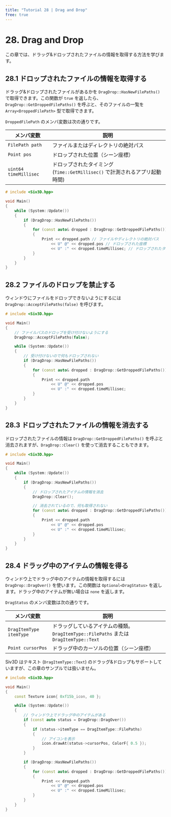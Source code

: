 ```yaml
---
title: "Tutorial 28 | Drag and Drop"
free: true
---
```


# 28. Drag and Drop
この章では、ドラッグ&ドロップされたファイルの情報を取得する方法を学びます。

## 28.1 ドロップされたファイルの情報を取得する
ドラッグ&ドロップされたファイルがあるかを `DragDrop::HasNewFilePaths()` で取得できます。この関数が `true` を返したら、`DragDrop::GetDroppedFilePaths()` を呼ぶと、そのファイルの一覧を `Array<DroppedFilePath>` 型で取得できます。

`DroppedFilePath` のメンバ変数は次の通りです。

| メンバ変数 | 説明 |
|--|--|
| `FilePath path` | ファイルまたはディレクトリの絶対パス |
| `Point pos` | ドロップされた位置（シーン座標） |
| `uint64 timeMillisec` | ドロップされたタイミング (`Time::GetMillisec()` で計測されるアプリ起動時間) |

```cpp
# include <Siv3D.hpp>

void Main()
{
	while (System::Update())
	{		
		if (DragDrop::HasNewFilePaths())
		{
			for (const auto& dropped : DragDrop::GetDroppedFilePaths())
			{
				Print << dropped.path // ファイルやディレクトリの絶対パス
					<< U" @" << dropped.pos // ドロップされた座標
					<< U" :" << dropped.timeMillisec; // ドロップされたタイミング（Time::GetMillisec())
			}
		}
	}
}
```


## 28.2 ファイルのドロップを禁止する
ウィンドウにファイルをドロップできないようにするには `DragDrop::AcceptFilePaths(false)` を呼びます。

```cpp
# include <Siv3D.hpp>

void Main()
{
	// ファイルパスのドロップを受け付けないようにする
	DragDrop::AcceptFilePaths(false);

	while (System::Update())
	{		
		// 受け付けないので何もドロップされない
		if (DragDrop::HasNewFilePaths())
		{
			for (const auto& dropped : DragDrop::GetDroppedFilePaths())
			{
				Print << dropped.path
					<< U" @" << dropped.pos
					<< U" :" << dropped.timeMillisec;
			}
		}
	}
}
```


## 28.3 ドロップされたファイルの情報を消去する
ドロップされたファイルの情報は `DragDrop::GetDroppedFilePaths()` を呼ぶと消去されますが、`DragDrop::Clear()` を使って消去することもできます。

```cpp
# include <Siv3D.hpp>

void Main()
{
	while (System::Update())
	{		
		if (DragDrop::HasNewFilePaths())
		{
			// ドロップされたアイテムの情報を消去
			DragDrop::Clear();

			// 消去されているので、何も取得されない
			for (const auto& dropped : DragDrop::GetDroppedFilePaths())
			{
				Print << dropped.path
					<< U" @" << dropped.pos
					<< U" :" << dropped.timeMillisec;
			}
		}
	}
}
```


## 28.4 ドラッグ中のアイテムの情報を得る
ウィンドウ上でドラッグ中のアイテムの情報を取得するには `DragDrop::DragOver()` を使います。この関数は `Optional<DragStatus>` を返します。ドラッグ中のアイテムが無い場合は `none` を返します。

`DragStatus` のメンバ変数は次の通りです。

| メンバ変数 | 説明 |
|--|--|
| `DragItemType itemType` | ドラッグしているアイテムの種類。`DragItemType::FilePaths` または `DragItemType::Text` |
| `Point cursorPos` | ドラッグ中のカーソルの位置（シーン座標） |

Siv3D はテキスト (`DragItemType::Text`) のドラッグ&ドロップもサポートしていますが、この章のサンプルでは扱いません。

```cpp
# include <Siv3D.hpp>

void Main()
{
	const Texture icon{ 0xf15b_icon, 40 };

	while (System::Update())
	{
		// ウィンドウ上でドラッグ中のアイテムがある
		if (const auto status = DragDrop::DragOver())
		{
			if (status->itemType == DragItemType::FilePaths)
			{
				// アイコンを表示
				icon.drawAt(status->cursorPos, ColorF{ 0.5 });
			}
		}

		if (DragDrop::HasNewFilePaths())
		{
			for (const auto& dropped : DragDrop::GetDroppedFilePaths())
			{
				Print << dropped.path
					<< U" @" << dropped.pos
					<< U" :" << dropped.timeMillisec;
			}
		}
	}
}
```

